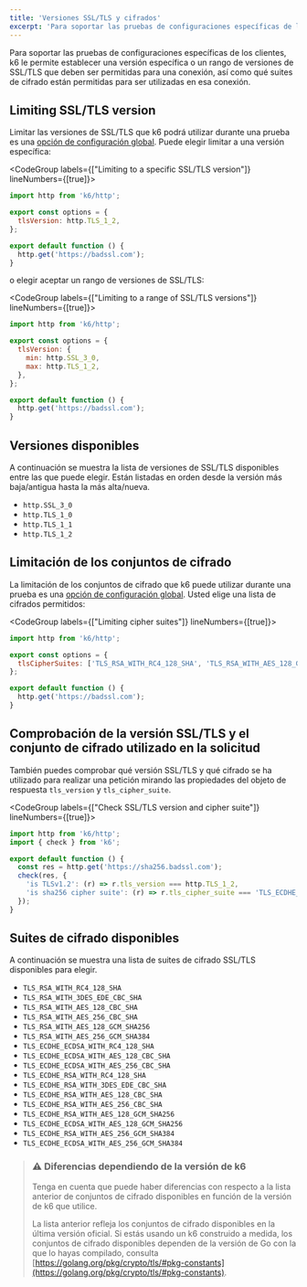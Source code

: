 ```yaml
---
title: 'Versiones SSL/TLS y cifrados'
excerpt: 'Para soportar las pruebas de configuraciones específicas de los clientes, k6 le permite establecer una versión específica o un rango de versiones de SSL/TLS que deben ser permitidas para una conexión, así como qué suites de cifrado están permitidas para ser utilizadas en esa conexión.'
---
```


Para soportar las pruebas de configuraciones específicas de los clientes, k6 le permite establecer una versión específica o un rango de versiones de SSL/TLS que deben ser permitidas para una conexión, así como qué suites de cifrado están permitidas para ser utilizadas en esa conexión.

## Limiting SSL/TLS version

Limitar las versiones de SSL/TLS que k6 podrá utilizar durante una prueba es una [opción de configuración global](/es/usando-k6/opciones/). Puede elegir limitar a una versión específica:

<CodeGroup labels={["Limiting to a specific SSL/TLS version"]} lineNumbers={[true]}>

```javascript
import http from 'k6/http';

export const options = {
  tlsVersion: http.TLS_1_2,
};

export default function () {
  http.get('https://badssl.com');
}
```

</CodeGroup>
      
o elegir aceptar un rango de versiones de SSL/TLS:

<CodeGroup labels={["Limiting to a range of SSL/TLS versions"]} lineNumbers={[true]}>

```javascript
import http from 'k6/http';

export const options = {
  tlsVersion: {
    min: http.SSL_3_0,
    max: http.TLS_1_2,
  },
};

export default function () {
  http.get('https://badssl.com');
}
```

</CodeGroup>

## Versiones disponibles

A continuación se muestra la lista de versiones de SSL/TLS disponibles entre las que puede elegir. Están listadas en orden desde la versión más baja/antigua hasta la más alta/nueva.

- `http.SSL_3_0`
- `http.TLS_1_0`
- `http.TLS_1_1`
- `http.TLS_1_2`

## Limitación de los conjuntos de cifrado

La limitación de los conjuntos de cifrado que k6 puede utilizar durante una prueba es una [opción de configuración global](/es/usando-k6/opciones/). Usted elige una lista de cifrados permitidos:

<CodeGroup labels={["Limiting cipher suites"]} lineNumbers={[true]}>

```javascript
import http from 'k6/http';

export const options = {
  tlsCipherSuites: ['TLS_RSA_WITH_RC4_128_SHA', 'TLS_RSA_WITH_AES_128_GCM_SHA256'],
};

export default function () {
  http.get('https://badssl.com');
}
```

</CodeGroup>

## Comprobación de la versión SSL/TLS y el conjunto de cifrado utilizado en la solicitud

También puedes comprobar qué versión SSL/TLS y qué cifrado se ha utilizado para realizar una petición mirando las propiedades del objeto de respuesta `tls_version` y `tls_cipher_suite`.

<CodeGroup labels={["Check SSL/TLS version and cipher suite"]} lineNumbers={[true]}>

```javascript
import http from 'k6/http';
import { check } from 'k6';

export default function () {
  const res = http.get('https://sha256.badssl.com');
  check(res, {
    'is TLSv1.2': (r) => r.tls_version === http.TLS_1_2,
    'is sha256 cipher suite': (r) => r.tls_cipher_suite === 'TLS_ECDHE_RSA_WITH_AES_128_GCM_SHA256',
  });
}
```

</CodeGroup>

## Suites de cifrado disponibles

A continuación se muestra una lista de suites de cifrado SSL/TLS disponibles para elegir.

- `TLS_RSA_WITH_RC4_128_SHA`
- `TLS_RSA_WITH_3DES_EDE_CBC_SHA`
- `TLS_RSA_WITH_AES_128_CBC_SHA`
- `TLS_RSA_WITH_AES_256_CBC_SHA`
- `TLS_RSA_WITH_AES_128_GCM_SHA256`
- `TLS_RSA_WITH_AES_256_GCM_SHA384`
- `TLS_ECDHE_ECDSA_WITH_RC4_128_SHA`
- `TLS_ECDHE_ECDSA_WITH_AES_128_CBC_SHA`
- `TLS_ECDHE_ECDSA_WITH_AES_256_CBC_SHA`
- `TLS_ECDHE_RSA_WITH_RC4_128_SHA`
- `TLS_ECDHE_RSA_WITH_3DES_EDE_CBC_SHA`
- `TLS_ECDHE_RSA_WITH_AES_128_CBC_SHA`
- `TLS_ECDHE_RSA_WITH_AES_256_CBC_SHA`
- `TLS_ECDHE_RSA_WITH_AES_128_GCM_SHA256`
- `TLS_ECDHE_ECDSA_WITH_AES_128_GCM_SHA256`
- `TLS_ECDHE_RSA_WITH_AES_256_GCM_SHA384`
- `TLS_ECDHE_ECDSA_WITH_AES_256_GCM_SHA384`

> ### ⚠️ Diferencias dependiendo de la versión de k6
>
> Tenga en cuenta que puede haber diferencias con respecto a la lista anterior de conjuntos de cifrado disponibles en función de la versión de k6 que utilice.
>
> La lista anterior refleja los conjuntos de cifrado disponibles en la última versión oficial. Si estás usando un k6 construido a medida, los conjuntos de cifrado disponibles dependen de la versión de Go con la que lo hayas compilado, consulta [https://golang.org/pkg/crypto/tls/#pkg-constants](https://golang.org/pkg/crypto/tls/#pkg-constants).
